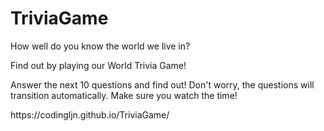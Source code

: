 # TriviaGame

<p> How well do you know the world we live in? </p>

<p> Find out by playing our World Trivia Game! </p>

<p> Answer the next 10 questions and find out! Don't worry, the questions will transition automatically. Make sure you watch the time! </p>

<p>https://codingljn.github.io/TriviaGame/</p>
